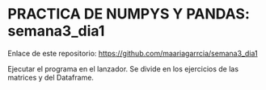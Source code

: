 # PRACTICA DE NUMPYS Y PANDAS: semana3_dia1

Enlace de este repositorio: https://github.com/maariagarrcia/semana3_dia1

Ejecutar el programa en el lanzador.
Se divide en los ejercicios de las matrices y del Dataframe.
